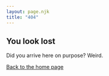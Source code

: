 ```yaml
---
layout: page.njk
title: "404"
---
```


## You look lost

Did you arrive here on purpose? Weird.

[Back to the home page](/)
